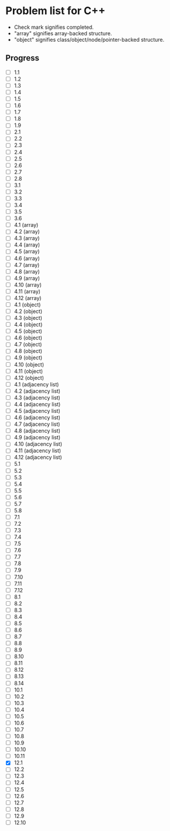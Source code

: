 # Problem list for C++

* Check mark signifies completed.
* "array" signifies array-backed structure.
* "object" signifies class/object/node/pointer-backed structure.

## Progress

- [ ] 1.1
- [ ] 1.2
- [ ] 1.3
- [ ] 1.4
- [ ] 1.5
- [ ] 1.6
- [ ] 1.7
- [ ] 1.8
- [ ] 1.9
- [ ] 2.1
- [ ] 2.2
- [ ] 2.3
- [ ] 2.4
- [ ] 2.5
- [ ] 2.6
- [ ] 2.7
- [ ] 2.8
- [ ] 3.1
- [ ] 3.2
- [ ] 3.3
- [ ] 3.4
- [ ] 3.5
- [ ] 3.6
- [ ] 4.1 (array)
- [ ] 4.2 (array)
- [ ] 4.3 (array)
- [ ] 4.4 (array)
- [ ] 4.5 (array)
- [ ] 4.6 (array)
- [ ] 4.7 (array)
- [ ] 4.8 (array)
- [ ] 4.9 (array)
- [ ] 4.10 (array)
- [ ] 4.11 (array)
- [ ] 4.12 (array)
- [ ] 4.1 (object)
- [ ] 4.2 (object)
- [ ] 4.3 (object)
- [ ] 4.4 (object)
- [ ] 4.5 (object)
- [ ] 4.6 (object)
- [ ] 4.7 (object)
- [ ] 4.8 (object)
- [ ] 4.9 (object)
- [ ] 4.10 (object)
- [ ] 4.11 (object)
- [ ] 4.12 (object)
- [ ] 4.1 (adjacency list)
- [ ] 4.2 (adjacency list)
- [ ] 4.3 (adjacency list)
- [ ] 4.4 (adjacency list)
- [ ] 4.5 (adjacency list)
- [ ] 4.6 (adjacency list)
- [ ] 4.7 (adjacency list)
- [ ] 4.8 (adjacency list)
- [ ] 4.9 (adjacency list)
- [ ] 4.10 (adjacency list)
- [ ] 4.11 (adjacency list)
- [ ] 4.12 (adjacency list)
- [ ] 5.1
- [ ] 5.2
- [ ] 5.3
- [ ] 5.4
- [ ] 5.5
- [ ] 5.6
- [ ] 5.7
- [ ] 5.8
- [ ] 7.1
- [ ] 7.2
- [ ] 7.3
- [ ] 7.4
- [ ] 7.5
- [ ] 7.6
- [ ] 7.7
- [ ] 7.8
- [ ] 7.9
- [ ] 7.10
- [ ] 7.11
- [ ] 7.12
- [ ] 8.1
- [ ] 8.2
- [ ] 8.3
- [ ] 8.4
- [ ] 8.5
- [ ] 8.6
- [ ] 8.7
- [ ] 8.8
- [ ] 8.9
- [ ] 8.10
- [ ] 8.11
- [ ] 8.12
- [ ] 8.13
- [ ] 8.14
- [ ] 10.1
- [ ] 10.2
- [ ] 10.3
- [ ] 10.4
- [ ] 10.5
- [ ] 10.6
- [ ] 10.7
- [ ] 10.8
- [ ] 10.9
- [ ] 10.10
- [ ] 10.11
- [x] 12.1
- [ ] 12.2
- [ ] 12.3
- [ ] 12.4
- [ ] 12.5
- [ ] 12.6
- [ ] 12.7
- [ ] 12.8
- [ ] 12.9
- [ ] 12.10
<!-- - [x] 12.11 -->
